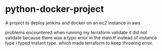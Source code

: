 # python-docker-project
A project to deploy jenkins and docker on an ec2 instance in aws

problems encountered when running my terraform validate it did not validate because there was a typo error in the main.tf instead of instance type i typed tnstant type. which made terraform to keep throwing error.
